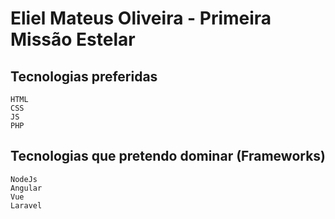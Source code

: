 # Eliel Mateus Oliveira - Primeira Missão Estelar

## Tecnologias preferidas
    HTML
    CSS
    JS
    PHP

## Tecnologias que pretendo dominar (Frameworks)
    NodeJs
    Angular
    Vue
    Laravel